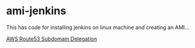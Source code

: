# ami-jenkins


This has code for installing jenkins on linux machine and creating an AMI...

[AWS Route53 Subdomain Delegation
](https://youtu.be/COaARRYXdts?si=QnjTT_2JZwfw9aDA)
